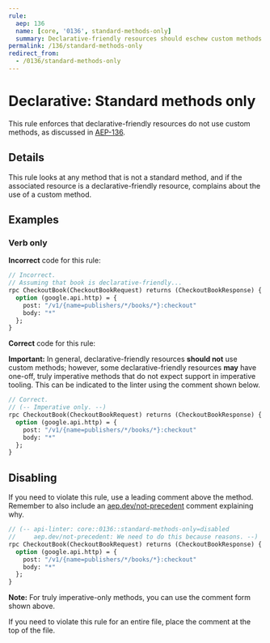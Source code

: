 ```yaml
---
rule:
  aep: 136
  name: [core, '0136', standard-methods-only]
  summary: Declarative-friendly resources should eschew custom methods.
permalink: /136/standard-methods-only
redirect_from:
  - /0136/standard-methods-only
---
```


# Declarative: Standard methods only

This rule enforces that declarative-friendly resources do not use custom
methods, as discussed in [AEP-136][].

## Details

This rule looks at any method that is not a standard method, and if the
associated resource is a declarative-friendly resource, complains about the use
of a custom method.

## Examples

### Verb only

**Incorrect** code for this rule:

```proto
// Incorrect.
// Assuming that book is declarative-friendly...
rpc CheckoutBook(CheckoutBookRequest) returns (CheckoutBookResponse) {
  option (google.api.http) = {
    post: "/v1/{name=publishers/*/books/*}:checkout"
    body: "*"
  };
}
```

**Correct** code for this rule:

**Important:** In general, declarative-friendly resources **should not** use
custom methods; however, some declarative-friendly resources **may** have
one-off, truly imperative methods that do not expect support in imperative
tooling. This can be indicated to the linter using the comment shown below.

```proto
// Correct.
// (-- Imperative only. --)
rpc CheckoutBook(CheckoutBookRequest) returns (CheckoutBookResponse) {
  option (google.api.http) = {
    post: "/v1/{name=publishers/*/books/*}:checkout"
    body: "*"
  };
}
```

## Disabling

If you need to violate this rule, use a leading comment above the method.
Remember to also include an [aep.dev/not-precedent][] comment explaining why.

```proto
// (-- api-linter: core::0136::standard-methods-only=disabled
//     aep.dev/not-precedent: We need to do this because reasons. --)
rpc CheckoutBook(CheckoutBookRequest) returns (CheckoutBookResponse) {
  option (google.api.http) = {
    post: "/v1/{name=publishers/*/books/*}:checkout"
    body: "*"
  };
}
```

**Note:** For truly imperative-only methods, you can use the comment form shown
above.

If you need to violate this rule for an entire file, place the comment at the
top of the file.

[aep-136]: https://aep.dev/136
[aep.dev/not-precedent]: https://aep.dev/not-precedent
[http-name-variable]: ./http-name-variable.md
[http-parent-variable]: ./http-parent-variable.md
